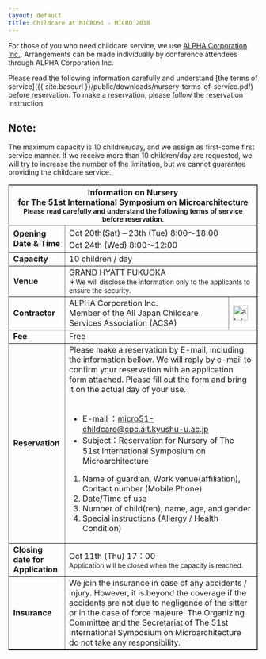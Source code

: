 ```yaml
---
layout: default
title: Childcare at MICRO51 - MICRO 2018
---
```


For those of you who need childcare service, we use [ALPHA Corporation Inc.](http://www.alpha-co.com/index_en.html).
Arrangements can be made individually by conference attendees through ALPHA Corporation Inc.

Please read the following information carefully and understand [the terms of service]({{ site.baseurl }}/public/downloads/nursery-terms-of-service.pdf) before reservation.
To make a reservation, please follow the reservation instruction.

## Note:
The maximum capacity is 10 children/day, and we assign as first-come first service manner.
If we receive more than 10 children/day are requested, we will try to increase the number of the limitation, but we cannot guarantee providing the childcare service.


<table border="1">
  <tr>
  <th colspan="3">Information on Nursery<br>for The 51st International Symposium on Microarchitecture<br>
    <small>Please read carefully and understand the following terms of service before reservation.</small></th>
  </tr>
  <tr>
    <td><strong>
      Opening<br>Date & Time
      </strong></td>
    <td colspan="2">
      Oct 20th(Sat) – 23th (Tue)  8:00～18:00<br>Oct 24th (Wed)   8:00～12:00
    </td>
  </tr>
  <tr>
    <td><strong>
      Capacity
      </strong></td>
    <td colspan="2">
      10 children / day
    </td>
  </tr>
  <tr>
    <td><strong>
      Venue
      </strong></td>
    <td colspan="2">
      GRAND HYATT FUKUOKA<br><small>＊We will disclose the information only to the applicants to ensure the security.</small>
    </td>
  </tr>
  <tr>
    <td><strong>
      Contractor
      </strong></td>
    <td>
      ALPHA Corporation Inc.<br>Member of the All Japan Childcare Services Association (ACSA)
    </td>
    <td>
      <img border="0" src="{{ site.baseurl }}/images/alphacorporation.jpg" height ="30" alt="alphacorporation_logo"/>
    </td>
  </tr>
  <tr>
    <td><strong>
      Fee
      </strong></td>
    <td colspan="2">
      Free
    </td>
  </tr>
  <tr>
    <td><strong>
      Reservation
      </strong></td>
    <td colspan="2">
      Please make a reservation by E-mail, including the information bellow.
We will reply by e-mail to confirm your reservation with an application form attached.  Please fill out the form and bring it on the actual day of your use.<br><br>
      <ul>
        <li>E-mail ：<a href="mailto:micro51-childcare@cpc.ait.kyushu-u.ac.jp">micro51-childcare@cpc.ait.kyushu-u.ac.jp</a>
        <li>Subject：Reservation for Nursery of The 51st International Symposium on Microarchitecture
      </ul>
      <ol>
        <li>Name of guardian, Work venue(affiliation), Contact number (Mobile Phone)
        <li>Date/Time of use
        <li>Number of child(ren), name, age, and gender
        <li>Special instructions  (Allergy / Health Condition)
      </ol>
    </td>
  </tr>
  <tr>
    <td><strong>
      Closing date for<br>Application
      </strong></td>
    <td colspan="2">
      Oct 11th (Thu)  17：00<br><small>Application will be closed when the capacity is reached.</small>
    </td>
  </tr>
  <tr>
    <td><strong>
     Insurance
      </strong></td>
    <td colspan="2">
      We join the insurance in case of any accidents / injury. However, it is beyond the coverage if the accidents are not due to negligence of the sitter or in the case of force majeure.
The Organizing Committee and the Secretariat of The 51st International Symposium on Microarchitecture do not take any responsibility. 
    </td>
  </tr>
</table>
  
